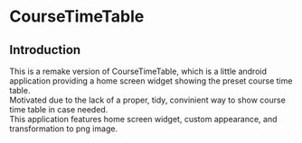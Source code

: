 # CourseTimeTable #
## Introduction ##
This is a remake version of CourseTimeTable, which is a little android application providing a home screen widget showing the preset course time table.  
Motivated due to the lack of a proper, tidy, convinient way to show course time table in case needed.  
This application features home screen widget, custom appearance, and transformation to png image.  
